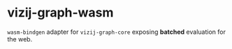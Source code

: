 # vizij-graph-wasm

`wasm-bindgen` adapter for `vizij-graph-core` exposing **batched** evaluation for the web.
